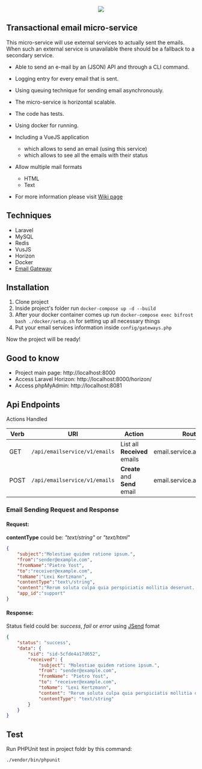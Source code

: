 <p align="center"><img src="https://laravel.com/assets/img/components/logo-laravel.svg"></p>

## Transactional email micro-service
This micro-service will use external services to actually sent the emails.
When such an external service is unavailable there should be a fallback to a secondary service.
- Able to send an e-mail by an (JSON) API and through a CLI command.
- Logging entry for every email that is sent.
- Using queuing technique for sending email asynchronously.
- The micro-service is horizontal scalable.
- The code has tests.
- Using docker for running.
- Including a VueJS application
    - which allows to send an email (using this service)
    - which allows to see all the emails with their status
- Allow multiple mail formats
    - HTML
    - Text
    
- For more information please visit [Wiki page](https://github.com/3ehrang/email-service-api/wiki)

## Techniques

- Laravel
- MySQL
- Redis
- VusJS
- Horizon
- Docker
- [Email Gateway](https://packagist.org/packages/beno/email-gateway)

## Installation

1. Clone project
2. Inside project's folder run `docker-compose up -d --build`
3. After your docker container comes up run `docker-compose exec bifrost bash ./docker/setup.sh` for setting up all necessary things
4. Put your email services information inside `config/gateways.php`

Now the project will be ready!

## Good to know

- Project main page: http://localhost:8000
- Access Laravel Horizon: http://localhost:8000/horizon/
- Access phpMyAdmin:  http://localhost:8081

## Api Endpoints

Actions Handled
 
| Verb | URI | Action | Route Name
| --- | --- | --- | --- |
| GET | `/api/emailservice/v1/emails` |List all **Received** emails | email.service.api.v1.emails.index
| POST | `/api/emailservice/v1/emails` |**Create** and **Send** email |  email.service.api.v1.emails.send

### Email Sending Request and Response

#### Request:

**contentType** could be: *"text/string"* or *"text/html"*

```json
{
    "subject":"Molestiae quidem ratione ipsum.",
    "from":"sender@example.com",
    "fromName":"Pietro Yost",
    "to":"receiver@example.com",
    "toName":"Lexi Kertzmann",
    "contentType":"text\/string",
    "content":"Rerum soluta culpa quia perspiciatis mollitia deserunt. Numquam et excepturi est nulla laboriosam.",
    "app_id":"support"
}
```

#### Response:

Status field could be: *success*, *fail* or *error* using [JSend](https://github.com/omniti-labs/jsend) fomat

```json
{
    "status": "success",
    "data": {
        "sid": "sid-5cfde4a17d652",
        "received": {
            "subject": "Molestiae quidem ratione ipsum.",
            "from": "sender@example.com",
            "fromName": "Pietro Yost",
            "to": "receiver@example.com",
            "toName": "Lexi Kertzmann",
            "content": "Rerum soluta culpa quia perspiciatis mollitia deserunt. Numquam et excepturi est nulla laboriosam.",
            "contentType": "text/string"
        }
    }
}
```

## Test

Run PHPUnit test in project foldr by this command:

`./vendor/bin/phpunit`
